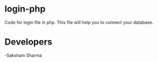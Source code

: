 # login-php
Code for login file in php. This file will help you to connect your database.
# Developers
-Saksham Sharma<br>

